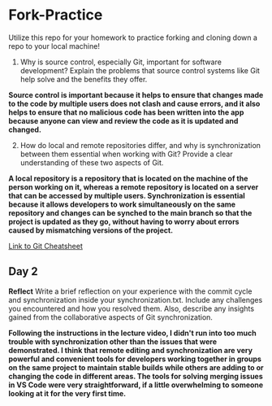 # Fork-Practice
Utilize this repo for your homework to practice forking and cloning down a repo to your local machine!


1. Why is source control, especially Git, important for software development? Explain the problems that source control systems like Git help solve and the benefits they offer.

**Source control is important because it helps to ensure that changes made to the code by multiple users does not clash and cause errors, and it also helps to ensure that no malicious code has been written into the app because anyone can view and review the code as it is updated and changed.**

2. How do local and remote repositories differ, and why is synchronization between them essential when working with Git? Provide a clear understanding of these two aspects of Git.

**A local repository is a repository that is located on the machine of the person working on it, whereas a remote repository is located on a server that can be accessed by multiple users. Synchronization is essential because it allows developers to work simultaneously on the same repository and changes can be synched to the main branch so that the project is updated as they go, without having to worry about errors caused by mismatching versions of the project.**

[Link to Git Cheatsheet](https://dev.to/vishnuchilamakuru/git-cheatsheet-1oaj)


## Day 2

**Reflect** Write a brief reflection on your experience with the commit cycle and synchronization inside your synchronization.txt. Include any challenges you encountered and how you resolved them. Also, describe any insights gained from the collaborative aspects of Git synchronization.

**Following the instructions in the lecture video, I didn't run into too much trouble with synchronization other than the issues that were demonstrated. I think that remote editing and synchronization are very powerful and convenient tools for developers working together in groups on the same project to maintain stable builds while others are adding to or changing the code in different areas. The tools for solving merging issues in VS Code were very straightforward, if a little overwhelming to someone looking at it for the very first time.**
